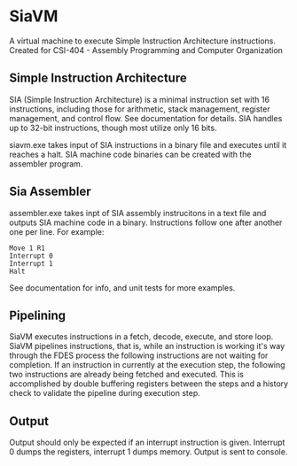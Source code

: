 # SiaVM

A virtual machine to execute Simple Instruction Architecture instructions. Created for CSI-404 - Assembly Programming and Computer Organization
 
 
## Simple Instruction Architecture
SIA (Simple Instruction Architecture) is a minimal instruction set with 16 instructions, including those for arithmetic, stack management, register management, and control flow. See documentation for details. SIA handles up to 32-bit instructions, though most utilize only 16 bits. 
 
siavm.exe takes input of SIA instructions in a binary file and executes until it reaches a halt. SIA machine code binaries can be created with the assembler program. 

## Sia Assembler
assembler.exe takes inpt of SIA assembly instrucitons in a text file and outputs SIA machine code in a binary. Instructions follow one after another one per line. For example: 

    Move 1 R1
    Interrupt 0
    Interrupt 1
    Halt

See documentation for info, and unit tests for more examples. 
 
 
## Pipelining
SiaVM executes instructions in a fetch, decode, execute, and store loop. SiaVM pipelines instructions, that is, while an instruction is working it's way through the FDES process the following instructions are not waiting for completion. If an instruction in currently at the execution step, the following two instructions are already being fetched and executed. This is accomplished by double buffering registers between the steps and a history check to validate the pipeline during execution step.
 
  
## Output
Output should only be expected if an interrupt instruction is given. Interrupt 0 dumps the registers, interrupt 1 dumps memory. Output is sent to console.
